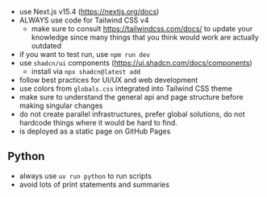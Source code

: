- use Next.js v15.4 (https://nextjs.org/docs)
- ALWAYS use code for Tailwind CSS v4
  - make sure to consult https://tailwindcss.com/docs/ to update your knowledge since many things that you think would work are actually outdated
- if you want to test run, use `npm run dev`
- use `shadcn/ui` components (https://ui.shadcn.com/docs/components)
  - install via `npx shadcn@latest add`
- follow best practices for UI/UX and web development
- use colors from `globals.css` integrated into Tailwind CSS theme
- make sure to understand the general api and page structure before making singular changes
- do not create parallel infrastructures, prefer global solutions, do not hardcode things where it would be hard to find.
- is deployed as a static page on GitHub Pages


## Python
- always use `uv run python` to run scripts
- avoid lots of print statements and summaries

